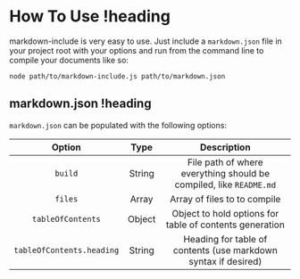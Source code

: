# How To Use !heading

markdown-include is very easy to use.  Just include a `markdown.json` file in your project root with your options and run from the command line to compile your documents like so:

```
node path/to/markdown-include.js path/to/markdown.json
```

## markdown.json !heading

`markdown.json` can be populated with the following options:

| Option                    | Type          | Description                                                                |
|:-------------------------:|:-------------:|:--------------------------------------------------------------------------:|
| `build`                   | String        | File path of where everything should be compiled, like `README.md`         |
| `files`                   | Array         | Array of files to to compile                                               |
| `tableOfContents`         | Object        | Object to hold options for table of contents generation                    |
| `tableOfContents.heading` | String        | Heading for table of contents (use markdown syntax if desired)             |